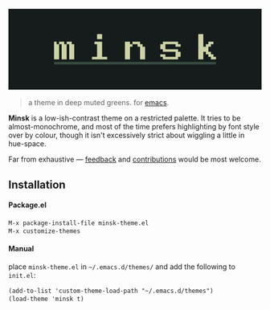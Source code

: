 ![minsk](https://github.com/jlpaca/minsk-theme/blob/master/img/banner.png?raw=true)

> a theme in deep muted greens. for [emacs](https://www.gnu.org/software/emacs/).

**Minsk** is a low-ish-contrast theme on a restricted palette.  It tries to be almost-monochrome, and most of the time prefers highlighting by font style over by colour, though it isn't excessively strict about wiggling a little in hue-space.

Far from exhaustive — [feedback](https://github.com/jlpaca/minsk-theme/issues/new) and [contributions](https://github.com/jlpaca/minsk-theme/compare) would be most welcome. 

## Installation

#### Package.el
```
M-x package-install-file minsk-theme.el
M-x customize-themes
```

#### Manual
place `minsk-theme.el` in `~/.emacs.d/themes/` and add the following to `init.el`:

```
(add-to-list 'custom-theme-load-path "~/.emacs.d/themes")
(load-theme 'minsk t)
```
